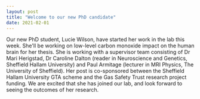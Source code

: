 ```yaml
---
layout: post
title: "Welcome to our new PhD candidate"
date: 2021-02-01
---
```

Our new PhD student, Lucie Wilson, have started her work in the lab this week. She'll be working on low-level carbon monoxide impact on the human brain for her thesis. 
She is working with a supervisor team consisting of Dr Mari Herigstad, Dr Caroline Dalton (reader in Neuroscience and Genetics, Sheffield Hallam University) and Paul Armitage (lecturer in MRI Physics, The University of Sheffield). 
Her post is co-sponsored between the Sheffield Hallam University GTA scheme and the Gas Safety Trust research project funding.
We are excited that she has joined our lab, and look forward to seeing the outcomes of her research. 

